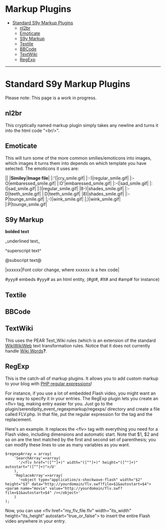 Markup Plugins
==============

-   [Standard S9y Markup Plugins](/50.html#A2)
    -   [nl2br](/50.html#A3)
    -   [Emoticate](/50.html#A4)
    -   [S9y Markup](/50.html#A5)
    -   [Textile](/50.html#A6)
    -   [BBCode](/50.html#A7)
    -   [TextWiki](/50.html#A8)
    -   [RegExp](/50.html#A9)

* * * * *

Standard S9y Markup Plugins
===========================

Please note: This page is a work in progress.

nl2br
-----

This cryptically named markup plugin simply takes any newline and turns it into the html code "\<br/\>".

Emoticate
---------

This will turn some of the more common smilies/emoticons into images, which images it turns them into depends on which template you have selected. The emoticons it uses are:

||
|**Similey**|**Image file**|
|:'(|cry\_smile.gif|
|:-)|regular\_smile.gif|
|:-O|embaressed\_smile.gif|
|:O'|embaressed\_smile.gif|
|:-(|sad\_smile.gif|
|:(|sad\_smile.gif|
|:)|regular\_smile.gif|
|8-)|shades\_smile.gif|
|:-D|teeth\_smile.gif|
|:D|teeth\_smile.gif|
|8)|shades\_smile.gif|
|:-P|tounge\_smile.gif|
|;-)|wink\_smile.gif|
|;)|wink\_smile.gif|
|:P|tounge\_smile.gif|

S9y Markup
----------

**bolded text**

\_underlined text\_

\^superscript text\^

@subscript text@

|xxxxxx|Font color change, where xxxxxx is a hex code|

\#yyy\# embeds \#yyy\# as an html entity, (\#gt\#, \#lt\# and \#amp\# for instance)

Textile
-------

BBCode
------

TextWiki
--------

This uses the PEAR Text\_Wiki rules (which is an extension of the standard [WikiWikiWeb](http://www.c2.com/) text transformation rules. Notice that it does not currently handle [Wiki Words](/index.php?cmd=newdoc&newdocname=Wiki+Words&node=38&refnode=50)**?**.

RegExp
------

This is the catch-all of markup plugins. It allows you to add custom markup to your blog with [PHP regular expressions](http://us2.php.net/manual/en/function.preg-replace.php)!

For instance, if you use a lot of embedded Flash video, you might want an easy way to specify it in your entries. The RegExp plugin lets you create an \<flv\> tag, making entry easier for you. Just go to the plugin/serendipity\_event\_regexpmarkup/regexps/ directory and create a file called FLV.php. In that file, put the regular expression for the tag and the replacement.

Here's an example. It replaces the \<flv\> tag with everything you need for a Flash video, including dimensions and automatic start. Note that \$1, \$2 and so on are the text matched by the first and second set of parenthesis; you can modify these lines to use as many variables as you want.

~~~~ {.code}
$regexpArray = array(
    'SearchArray'=>array(
      '/<flv href="([^"]+)" width="([^"]+)" height="([^"]+)" autostart="([^"]+)">/U'
    ),
    'ReplaceArray'=>array(
      '<object type="application/x-shockwave-flash" width="$2" height="$3" data="http://yourdomain/flv.swf?file=$1&autostart=$4"><param name="movie" value="http://yourdomain/flv.swf?file=$1&autostart=$4" /></object>'
    )
);
~~~~

Now, you can use \<flv href="my\_flv\_file.flv" width="its\_width" height="its\_height" autostart="true\_or\_false"\> to insert the entire Flash video anywhere in your entry.